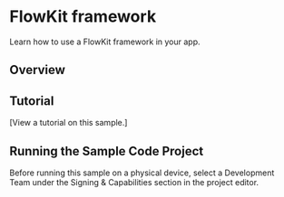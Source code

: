 # FlowKit framework

Learn how to use a FlowKit framework in your app.

## Overview


## Tutorial

[View a tutorial on this sample.]

## Running the Sample Code Project

Before running this sample on a physical device, select a Development Team under the Signing & Capabilities section in the project editor.